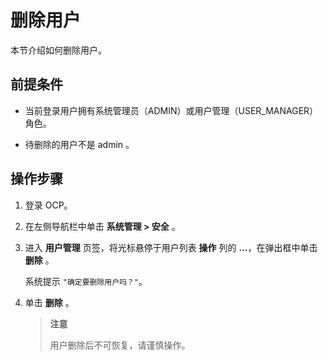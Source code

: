 # 删除用户

本节介绍如何删除用户。

## 前提条件

* 当前登录用户拥有系统管理员（ADMIN）或用户管理（USER_MANAGER）角色。

* 待删除的用户不是 admin 。

## 操作步骤

1. 登录 OCP。

2. 在左侧导航栏中单击 **系统管理 \> 安全** 。

3. 进入 **用户管理** 页签，将光标悬停于用户列表 **操作** 列的 **...**，在弹出框中单击 **删除** 。

   系统提示 `"确定要删除用户吗？"`。

4. 单击 **删除** 。

   > **注意**
   >
   > 用户删除后不可恢复，请谨慎操作。
